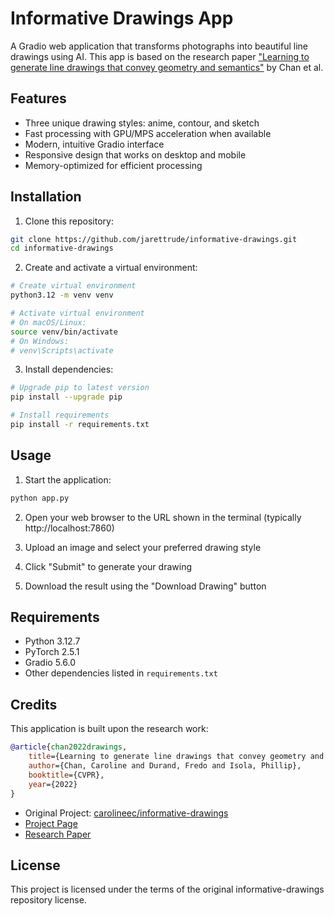# Informative Drawings App

A Gradio web application that transforms photographs into beautiful line drawings using AI. This app is based on the research paper ["Learning to generate line drawings that convey geometry and semantics"](https://arxiv.org/abs/2203.12691) by Chan et al.

## Features 

-  Three unique drawing styles: anime, contour, and sketch
-  Fast processing with GPU/MPS acceleration when available
-  Modern, intuitive Gradio interface
-  Responsive design that works on desktop and mobile
-  Memory-optimized for efficient processing

## Installation

1. Clone this repository:
```bash
git clone https://github.com/jarettrude/informative-drawings.git
cd informative-drawings
```

2. Create and activate a virtual environment:
```bash
# Create virtual environment
python3.12 -m venv venv

# Activate virtual environment
# On macOS/Linux:
source venv/bin/activate
# On Windows:
# venv\Scripts\activate
```

3. Install dependencies:
```bash
# Upgrade pip to latest version
pip install --upgrade pip

# Install requirements
pip install -r requirements.txt
```

## Usage 

1. Start the application:
```bash
python app.py
```

2. Open your web browser to the URL shown in the terminal (typically http://localhost:7860)

3. Upload an image and select your preferred drawing style

4. Click "Submit" to generate your drawing

5. Download the result using the "Download Drawing" button

## Requirements 

- Python 3.12.7
- PyTorch 2.5.1
- Gradio 5.6.0
- Other dependencies listed in `requirements.txt`

## Credits 

This application is built upon the research work:

```bibtex
@article{chan2022drawings,
    title={Learning to generate line drawings that convey geometry and semantics},
    author={Chan, Caroline and Durand, Fredo and Isola, Phillip},
    booktitle={CVPR},
    year={2022}
}
```

- Original Project: [carolineec/informative-drawings](https://github.com/carolineec/informative-drawings)
- [Project Page](https://carolineec.github.io/informative_drawings/)
- [Research Paper](https://arxiv.org/abs/2203.12691)

## License 

This project is licensed under the terms of the original informative-drawings repository license.